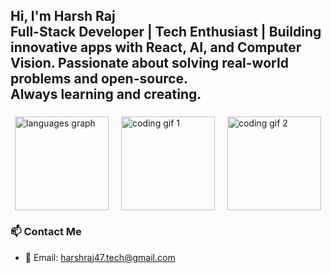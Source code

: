 <h2 align="left">Hi, I'm Harsh Raj<br>Full-Stack Developer | Tech Enthusiast | Building innovative apps with React, AI, and Computer Vision. Passionate about solving real-world problems and open-source.<br>Always learning and creating.</h2>

###

<div style="display: flex; align-items: center; justify-content: center; gap: 20px; flex-wrap: wrap;">
  <img src="https://github-readme-stats.vercel.app/api/top-langs?username=Zyrus-47&locale=en&hide_title=false&layout=compact&card_width=320&langs_count=5&theme=dracula&hide_border=false" height="150" alt="languages graph" />
  
  <img src="https://media0.giphy.com/media/v1.Y2lkPTc5MGI3NjExeGJvaHhxb2RoOGE2ZnR0dzgwdzc1NGZsdmkwNWpzdjF0YzZuMXMxdSZlcD12MV9pbnRlcm5hbF9naWZfYnlfaWQmY3Q9Zw/qgQUggAC3Pfv687qPC/giphy.gif" height="150" alt="coding gif 1" />
  
  <img src="https://media4.giphy.com/media/v1.Y2lkPTc5MGI3NjExeGkya3R5a3p0d204ZGJ1OWVwbTZnbnR4dzRwaHRyN3prcmN5aDN6aSZlcD12MV9pbnRlcm5hbF9naWZfYnlfaWQmY3Q9Zw/l7zabeVIt16efVp6wg/giphy.gif" height="150" alt="coding gif 2" />
</div>

### 📫 Contact Me

- 📧 Email: [harshraj47.tech@gmail.com](mailto:harshraj47.tech@gmail.com)
